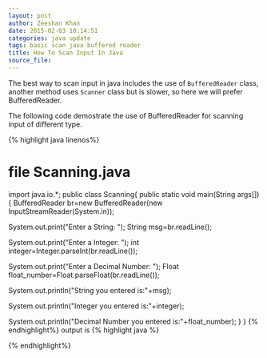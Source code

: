 ```yaml
---
layout: post
author: Zeeshan Khan
date: 2015-02-03 10:14:51
categories: java update
tags: basic scan java buffered reader
title: How To Scan Input In Java
source_file: 
---
```


The best way to scan input in java includes the use of `BufferedReader` class, another method uses `Scanner` class but is slower, so here we will prefer BufferedReader.

The following code demostrate the use of BufferedReader for scanning input of different type.

{% highlight java linenos%}
# file Scanning.java
import java.io.*;
public class Scanning{
public static void main(String args[]){
    BufferedReader br=new BufferedReader(new InputStreamReader(System.in));

System.out.print("Enter a String: ");
String msg=br.readLine();

System.out.print("Enter a Integer: ");
int integer=Integer.parseInt(br.readLine());

System.out.print("Enter a Decimal Number: ");
Float float_number=Float.parseFloat(br.readLine());

System.out.println("String you entered is:"+msg);

System.out.println("Integer you entered is:"+integer);

System.out.println("Decimal Number you entered is:"+float_number);
}
}
{% endhighlight%}
output is
{% highlight java %}

{% endhighlight%} 